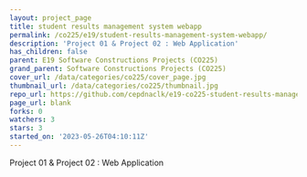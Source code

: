 ```yaml
---
layout: project_page
title: student results management system webapp
permalink: /co225/e19/student-results-management-system-webapp/
description: 'Project 01 & Project 02 : Web Application'
has_children: false
parent: E19 Software Constructions Projects (CO225)
grand_parent: Software Constructions Projects (CO225)
cover_url: /data/categories/co225/cover_page.jpg
thumbnail_url: /data/categories/co225/thumbnail.jpg
repo_url: https://github.com/cepdnaclk/e19-co225-student-results-management-system-webapp
page_url: blank
forks: 0
watchers: 3
stars: 3
started_on: '2023-05-26T04:10:11Z'
---
```


Project 01 & Project 02 : Web Application